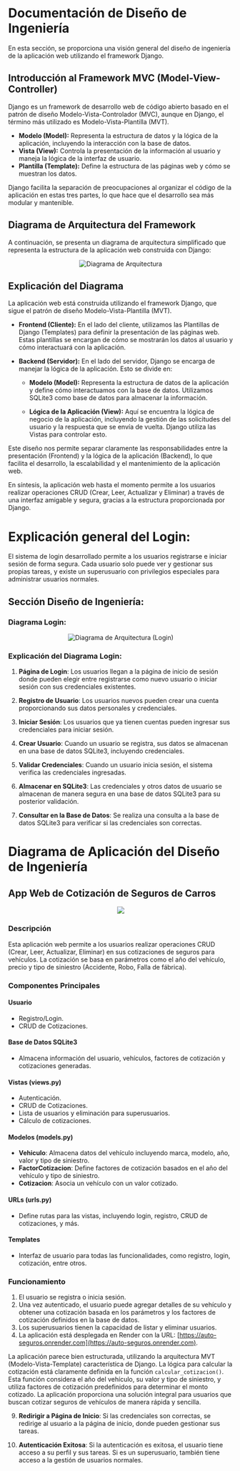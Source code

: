 # Documentación de Diseño de Ingeniería

En esta sección, se proporciona una visión general del diseño de ingeniería de la aplicación web utilizando el framework Django.

## Introducción al Framework MVC (Model-View-Controller)

Django es un framework de desarrollo web de código abierto basado en el patrón de diseño Modelo-Vista-Controlador (MVC), aunque en Django, el término más utilizado es Modelo-Vista-Plantilla (MVT). 

- **Modelo (Model):** Representa la estructura de datos y la lógica de la aplicación, incluyendo la interacción con la base de datos.
- **Vista (View):** Controla la presentación de la información al usuario y maneja la lógica de la interfaz de usuario.
- **Plantilla (Template):** Define la estructura de las páginas web y cómo se muestran los datos.

Django facilita la separación de preocupaciones al organizar el código de la aplicación en estas tres partes, lo que hace que el desarrollo sea más modular y mantenible.

## Diagrama de Arquitectura del Framework

A continuación, se presenta un diagrama de arquitectura simplificado que representa la estructura de la aplicación web construida con Django:

<p align="center">
  <img src="https://github.com/davidguillen2002/proyectoweb/blob/master/Diagrama%20de%20Arquitectura%20(Django).png" alt="Diagrama de Arquitectura">
</p>



## Explicación del Diagrama

La aplicación web está construida utilizando el framework Django, que sigue el patrón de diseño Modelo-Vista-Plantilla (MVT).

- **Frontend (Cliente):** En el lado del cliente, utilizamos las Plantillas de Django (Templates) para definir la presentación de las páginas web. Estas plantillas se encargan de cómo se mostrarán los datos al usuario y cómo interactuará con la aplicación.

- **Backend (Servidor):** En el lado del servidor, Django se encarga de manejar la lógica de la aplicación. Esto se divide en:

    - **Modelo (Model):** Representa la estructura de datos de la aplicación y define cómo interactuamos con la base de datos. Utilizamos SQLite3 como base de datos para almacenar la información.
    
    - **Lógica de la Aplicación (View):** Aquí se encuentra la lógica de negocio de la aplicación, incluyendo la gestión de las solicitudes del usuario y la respuesta que se envía de vuelta. Django utiliza las Vistas para controlar esto.
    
Este diseño nos permite separar claramente las responsabilidades entre la presentación (Frontend) y la lógica de la aplicación (Backend), lo que facilita el desarrollo, la escalabilidad y el mantenimiento de la aplicación web.

En síntesis, la aplicación web hasta el momento permite a los usuarios realizar operaciones CRUD (Crear, Leer, Actualizar y Eliminar) a través de una interfaz amigable y segura, gracias a la estructura proporcionada por Django.

# Explicación general del Login:
El sistema de login desarrollado permite a los usuarios registrarse e iniciar sesión de forma segura. Cada usuario solo puede ver y gestionar sus propias tareas, y existe un superusuario con privilegios especiales para administrar usuarios normales.

## Sección Diseño de Ingeniería:

### Diagrama Login:

<p align="center">
  <img src="https://github.com/davidguillen2002/proyectoweb/blob/master/Login.drawio.png" alt="Diagrama de Arquitectura (Login)">
</p>

### Explicación del Diagrama Login:

1. **Página de Login**: Los usuarios llegan a la página de inicio de sesión donde pueden elegir entre registrarse como nuevo usuario o iniciar sesión con sus credenciales existentes.

2. **Registro de Usuario**: Los usuarios nuevos pueden crear una cuenta proporcionando sus datos personales y credenciales.

3. **Iniciar Sesión**: Los usuarios que ya tienen cuentas pueden ingresar sus credenciales para iniciar sesión.

4. **Crear Usuario**: Cuando un usuario se registra, sus datos se almacenan en una base de datos SQLite3, incluyendo credenciales.

5. **Validar Credenciales**: Cuando un usuario inicia sesión, el sistema verifica las credenciales ingresadas.

6. **Almacenar en SQLite3**: Las credenciales y otros datos de usuario se almacenan de manera segura en una base de datos SQLite3 para su posterior validación.

7. **Consultar en la Base de Datos**: Se realiza una consulta a la base de datos SQLite3 para verificar si las credenciales son correctas.

# Diagrama de Aplicación del Diseño de Ingeniería
## App Web de Cotización de Seguros de Carros

<p align="center">
  <img src="https://github.com/davidguillen2002/proyectoweb/blob/master/Aplicaci%C3%B3n_Cotizaci%C3%B3n_Seguros_MINICORE.png">
</p>

### Descripción
Esta aplicación web permite a los usuarios realizar operaciones CRUD (Crear, Leer, Actualizar, Eliminar) en sus cotizaciones de seguros para vehículos. La cotización se basa en parámetros como el año del vehículo, precio y tipo de siniestro (Accidente, Robo, Falla de fábrica).

### Componentes Principales

#### Usuario
- Registro/Login.
- CRUD de Cotizaciones.

#### Base de Datos SQLite3
- Almacena información del usuario, vehículos, factores de cotización y cotizaciones generadas.

#### Vistas (views.py)
- Autenticación.
- CRUD de Cotizaciones.
- Lista de usuarios y eliminación para superusuarios.
- Cálculo de cotizaciones.

#### Modelos (models.py)
- **Vehiculo**: Almacena datos del vehículo incluyendo marca, modelo, año, valor y tipo de siniestro.
- **FactorCotizacion**: Define factores de cotización basados en el año del vehículo y tipo de siniestro.
- **Cotizacion**: Asocia un vehículo con un valor cotizado.

#### URLs (urls.py)
- Define rutas para las vistas, incluyendo login, registro, CRUD de cotizaciones, y más.

#### Templates
- Interfaz de usuario para todas las funcionalidades, como registro, login, cotización, entre otros.

### Funcionamiento
1. El usuario se registra o inicia sesión.
2. Una vez autenticado, el usuario puede agregar detalles de su vehículo y obtener una cotización basada en los parámetros y los factores de cotización definidos en la base de datos.
3. Los superusuarios tienen la capacidad de listar y eliminar usuarios.
4. La aplicación está desplegada en Render con la URL: [https://auto-seguros.onrender.com](https://auto-seguros.onrender.com).

La aplicación parece bien estructurada, utilizando la arquitectura MVT (Modelo-Vista-Template) característica de Django. La lógica para calcular la cotización está claramente definida en la función `calcular_cotizacion()`. Esta función considera el año del vehículo, su valor y tipo de siniestro, y utiliza factores de cotización predefinidos para determinar el monto cotizado. La aplicación proporciona una solución integral para usuarios que buscan cotizar seguros de vehículos de manera rápida y sencilla.


9. **Redirigir a Página de Inicio**: Si las credenciales son correctas, se redirige al usuario a la página de inicio, donde pueden gestionar sus tareas.

10. **Autenticación Exitosa**: Si la autenticación es exitosa, el usuario tiene acceso a su perfil y sus tareas. Si es un superusuario, también tiene acceso a la gestión de usuarios normales.

